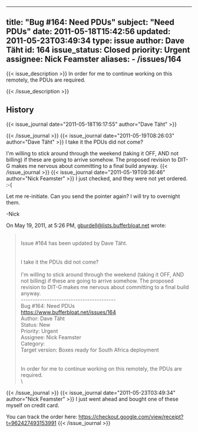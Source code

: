 
---
title: "Bug #164: Need PDUs"
subject: "Need PDUs"
date: 2011-05-18T15:42:56
updated: 2011-05-23T03:49:34
type: issue
author: Dave Täht
id: 164
issue_status: Closed
priority: Urgent
assignee: Nick Feamster
aliases:
    - /issues/164
---

{{< issue_description >}}
In order for me to continue working on this remotely, the PDUs are
required.


{{< /issue_description >}}

## History
{{< issue_journal date="2011-05-18T16:17:55" author="Dave Täht" >}}

{{< /issue_journal >}}
{{< issue_journal date="2011-05-19T08:26:03" author="Dave Täht" >}}
I take it the PDUs did not come?

I'm willing to stick around through the weekend (taking it OFF, AND not
billing) if these are going to arrive somehow. The proposed revision to
DIT-G makes me nervous about committing to a final build anyway.
{{< /issue_journal >}}
{{< issue_journal date="2011-05-19T09:36:46" author="Nick Feamster" >}}
I just checked, and they were not yet ordered. :-(

Let me re-initiate. Can you send the pointer again? I will try to
overnight them.

-Nick

On May 19, 2011, at 5:26 PM, gburdell@lists.bufferbloat.net wrote:

>\
> Issue \#164 has been updated by Dave Täht.\
>\
>\
> I take it the PDUs did not come?\
>\
> I'm willing to stick around through the weekend (taking it OFF, AND
not billing) if these are going to arrive somehow. The proposed revision
to DIT-G makes me nervous about committing to a final build anyway.\
> ----------------------------------------\
> Bug \#164: Need PDUs\
> https://www.bufferbloat.net/issues/164
>\
> Author: Dave Täht\
> Status: New\
> Priority: Urgent\
> Assignee: Nick Feamster\
> Category:\
> Target version: Boxes ready for South Africa deployment\
>\
>\
> In order for me to continue working on this remotely, the PDUs are
required.\
>\
>
{{< /issue_journal >}}
{{< issue_journal date="2011-05-23T03:49:34" author="Nick Feamster" >}}
I just went ahead and bought one of these myself on credit card.

You can track the order here:
https://checkout.google.com/view/receipt?t=962427493153991
{{< /issue_journal >}}

